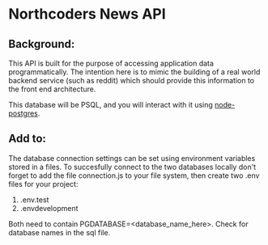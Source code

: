 # Northcoders News API

## Background:

This API is built for the purpose of accessing application data programmatically. The intention here is to mimic the building of a real world backend service (such as reddit) which should provide this information to the front end architecture.

This database will be PSQL, and you will interact with it using [node-postgres](https://node-postgres.com/).

## Add to:

The database connection settings can be set using environment variables stored in a files. To succesfully connect to the two databases locally don't forget to add the file connection.js to your file system, then create two .env files for your project:

1. .env.test
2. .envdevelopment

Both need to contain PGDATABASE=<database_name_here>. Check for database names in the sql file.
